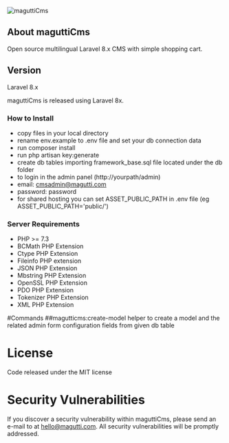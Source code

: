 ![maguttiCms](http://www.magutti.com/public/website/images/logo_colore.png)


## About maguttiCms
Open source multilingual Laravel 8.x CMS with simple shopping cart.

## Version
Laravel 8.x

maguttiCms is released using Laravel 8x.

### How to Install
 
 - copy files in your local directory
 - rename env.example to .env file and set your db connection data
 - run composer install
 - run php artisan key:generate
 - create db tables importing framework_base.sql file located under the db folder
 - to login in the admin panel (http://yourpath/admin)
 - email: cmsadmin@magutti.com
 - password: password
 - for shared hosting you can set ASSET_PUBLIC_PATH in .env  file (eg ASSET_PUBLIC_PATH='public/')
   
   
### Server Requirements
 
 - PHP >= 7.3
 - BCMath PHP Extension
 - Ctype PHP Extension
 - Fileinfo PHP extension
 - JSON PHP Extension
 - Mbstring PHP Extension
 - OpenSSL PHP Extension
 - PDO PHP Extension
 - Tokenizer PHP Extension
 - XML PHP Extension


#Commands
##magutticms:create-model
helper to create a model and the related admin form configuration fields from given db table 

License
=======
Code released under the MIT license

Security Vulnerabilities
=======
If you discover a security vulnerability within maguttiCms, please send an e-mail to  at hello@magutti.com. All security vulnerabilities will be promptly addressed.

